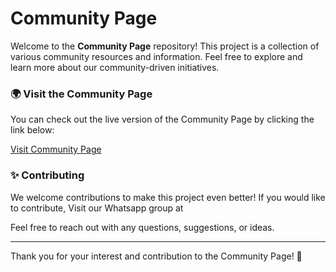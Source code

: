 # Community Page

Welcome to the **Community Page** repository! This project is a collection of various community resources and information. Feel free to explore and learn more about our community-driven initiatives.

### 🌍 Visit the Community Page

You can check out the live version of the Community Page by clicking the link below:

[Visit Community Page](https://bornelabs.github.io/Communities-Page/)

### ✨ Contributing

We welcome contributions to make this project even better! If you would like to contribute, Visit our Whatsapp group at

Feel free to reach out with any questions, suggestions, or ideas.

---

Thank you for your interest and contribution to the Community Page! 🚀
